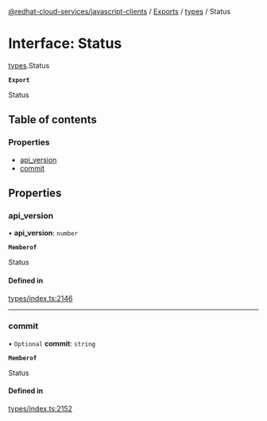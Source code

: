 [@redhat-cloud-services/javascript-clients](../README.md) / [Exports](../modules.md) / [types](../modules/types.md) / Status

# Interface: Status

[types](../modules/types.md).Status

**`Export`**

Status

## Table of contents

### Properties

- [api\_version](types.Status.md#api_version)
- [commit](types.Status.md#commit)

## Properties

### api\_version

• **api\_version**: `number`

**`Memberof`**

Status

#### Defined in

[types/index.ts:2146](https://github.com/RedHatInsights/javascript-clients/blob/main/packages/rbac/types/index.ts#L2146)

___

### commit

• `Optional` **commit**: `string`

**`Memberof`**

Status

#### Defined in

[types/index.ts:2152](https://github.com/RedHatInsights/javascript-clients/blob/main/packages/rbac/types/index.ts#L2152)
